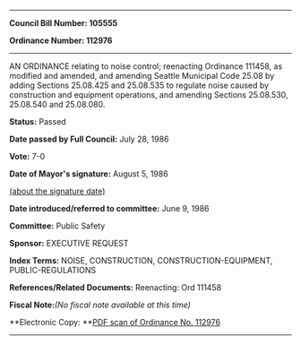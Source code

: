 

********

**Council Bill Number: 105555**
   
**Ordinance Number: 112976**
********

 AN ORDINANCE relating to noise control; reenacting Ordinance 111458, as modified and amended, and amending Seattle Municipal Code 25.08 by adding Sections 25.08.425 and 25.08.535 to regulate noise caused by construction and equipment operations, and amending Sections 25.08.530, 25.08.540 and 25.08.080.

**Status:** Passed
   
**Date passed by Full Council:** July 28, 1986
   
**Vote:** 7-0
   
**Date of Mayor's signature:** August 5, 1986
   
[(about the signature date)](/~public/approvaldate.htm)
   
   
   
**Date introduced/referred to committee:** June 9, 1986
   
**Committee:** Public Safety
   
**Sponsor:** EXECUTIVE REQUEST
   
   
**Index Terms:** NOISE, CONSTRUCTION, CONSTRUCTION-EQUIPMENT, PUBLIC-REGULATIONS

**References/Related Documents:** Reenacting: Ord 111458

**Fiscal Note:**_(No fiscal note available at this time)_

**Electronic Copy: **[PDF scan of Ordinance No. 112976](/~archives/Ordinances/Ord_112976.pdf)

********

